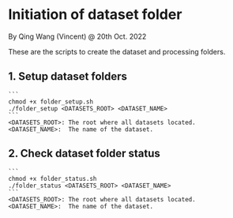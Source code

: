 # Initiation of dataset folder
By Qing Wang (Vincent) @ 20th Oct. 2022

These are the scripts to create the dataset and processing folders.

## 1. Setup dataset folders

    ```
	chmod +x folder_setup.sh
	./folder_setup <DATASETS_ROOT> <DATASET_NAME>
	```
	<DATASETS_ROOT>: The root where all datasets located.
	<DATASET_NAME>:  The name of the dataset.

## 2. Check dataset folder status

    ```
	chmod +x folder_status.sh
	./folder_status <DATASETS_ROOT> <DATASET_NAME>
	```
	<DATASETS_ROOT>: The root where all datasets located.
	<DATASET_NAME>:  The name of the dataset.